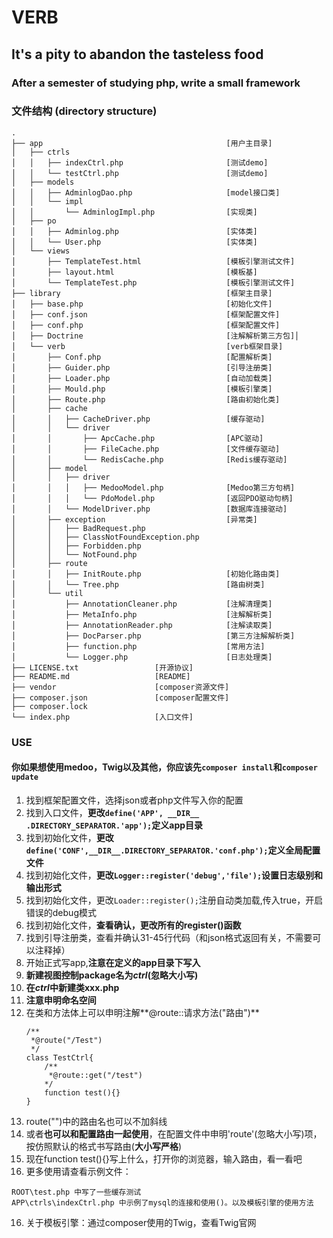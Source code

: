 # VERB
## It's a pity to abandon the tasteless food

### After a semester of studying php, write a small framework

### 文件结构 (directory structure)
```
.
├── app                                         [用户主目录]
│   ├── ctrls
│   │   ├── indexCtrl.php                       [测试demo]
│   │   └── testCtrl.php                        [测试demo]
│   ├── models
│   │   ├── AdminlogDao.php                     [model接口类]
│   │   └── impl
│   │       └── AdminlogImpl.php                [实现类]
│   ├── po
│   │   ├── Adminlog.php                        [实体类]
│   │   └── User.php                            [实体类]
│   └── views
│       ├── TemplateTest.html                   [模板引擎测试文件]
│       ├── layout.html                         [模板基]
│       └── TemplateTest.php                    [模板引擎测试文件]
├── library                                     [框架主目录]
│   ├── base.php                                [初始化文件]
│   ├── conf.json                               [框架配置文件]
│   ├── conf.php                                [框架配置文件]
│   ├── Doctrine                                [注解解析第三方包]│   
│   └── verb                                    [verb框架目录]
│       ├── Conf.php                            [配置解析类]
│       ├── Guider.php                          [引导注册类]
│       ├── Loader.php                          [自动加载类]
│       ├── Mould.php                           [模板引擎类]
│       ├── Route.php                           [路由初始化类]
│       ├── cache
│       │   ├── CacheDriver.php                 [缓存驱动]
│       │   └── driver
│       │       ├── ApcCache.php                [APC驱动]
│       │       ├── FileCache.php               [文件缓存驱动]
│       │       └── RedisCache.php              [Redis缓存驱动]
│       ├── model
│       │   ├── driver
│       │   │   ├── MedooModel.php              [Medoo第三方句柄]
│       │   │   └── PdoModel.php                [返回PDO驱动句柄]
│       │   └── ModelDriver.php                 [数据库连接驱动]
│       ├── exception                           [异常类]
│       │   ├── BadRequest.php
│       │   ├── ClassNotFoundException.php
│       │   ├── Forbidden.php
│       │   └── NotFound.php
│       ├── route
│       │   ├── InitRoute.php                   [初始化路由类]
│       │   └── Tree.php                        [路由树类]
│       └── util
│           ├── AnnotationCleaner.php           [注解清理类]
│           ├── MetaInfo.php                    [注解解析类]
│           ├── AnnotationReader.php            [注解读取类]
│           ├── DocParser.php                   [第三方注解解析类]
│           ├── function.php                    [常用方法]
│           └── Logger.php                      [日志处理类]
├── LICENSE.txt                 [开源协议]
├── README.md                   [README]
├── vendor                      [composer资源文件]
├── composer.json               [composer配置文件]
├── composer.lock
└── index.php                   [入口文件]
```
### USE
#### 你如果想使用medoo，Twig以及其他，你应该先`composer install`和`composer update`
1. 找到框架配置文件，选择json或者php文件写入你的配置
2. 找到入口文件，**更改`define('APP', __DIR__ .DIRECTORY_SEPARATOR.'app');`定义app目录**
2. 找到初始化文件，**更改`define('CONF',__DIR__.DIRECTORY_SEPARATOR.'conf.php');`定义全局配置文件**
3. 找到初始化文件，**更改`Logger::register('debug','file');`设置日志级别和输出形式**
4. 找到初始化文件，更改`Loader::register();`注册自动类加载,传入true，开启错误的debug模式
5. 找到初始化文件，**查看确认，更改所有的register()函数**
6. 找到引导注册类，查看并确认31-45行代码（和json格式返回有关，不需要可以注释掉）
7. 开始正式写app,**注意在定义的app目录下写入**
8. **新建视图控制package名为*ctrl*(忽略大小写)**
9. **在*ctrl*中新建类xxx.php**
10. **注意申明命名空间**
11. 在类和方法体上可以申明注解**@route::请求方法("路由")**
    ```示例
    /**
     *@route("/Test")
     */
    class TestCtrl{
        /**
         *@route::get("/test") 
        */
        function test(){}
    }
    ```
12. route("")中的路由名也可以不加斜线
13. 或者**也可以和配置路由一起使用**，在配置文件中申明'route'(忽略大小写)项，按仿照默认的格式书写路由(**大小写严格**)
14. 现在function test(){}写上什么，打开你的浏览器，输入路由，看一看吧
15. 更多使用请查看示例文件：
```
ROOT\test.php 中写了一些缓存测试
APP\ctrls\indexCtrl.php 中示例了mysql的连接和使用()。以及模板引擎的使用方法
```
16. 关于模板引擎：通过composer使用的Twig，查看Twig官网